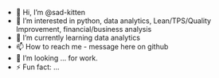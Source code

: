 - 👋 Hi, I’m @sad-kitten
- 👀 I’m interested in python, data analytics, Lean/TPS/Quality Improvement, financial/business analysis
- 🌱 I’m currently learning data analytics
- 📫 How to reach me - message here on github
- 💞️ I’m looking ... for work. 
- ⚡ Fun fact: ...

<!---
sad-kitten/sad-kitten is a ✨ special ✨ repository because its `README.md` (this file) appears on your GitHub profile.
You can click the Preview link to take a look at your changes.
--->
